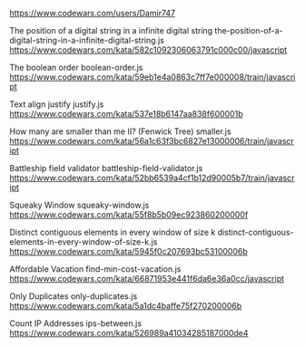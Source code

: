 https://www.codewars.com/users/Damir747

The position of a digital string in a infinite digital string
the-position-of-a-digital-string-in-a-infinite-digital-string.js
https://www.codewars.com/kata/582c1092306063791c000c00/javascript

The boolean order
boolean-order.js
https://www.codewars.com/kata/59eb1e4a0863c7ff7e000008/train/javascript

Text align justify
justify.js
https://www.codewars.com/kata/537e18b6147aa838f600001b

How many are smaller than me II? (Fenwick Tree)
smaller.js
https://www.codewars.com/kata/56a1c63f3bc6827e13000006/train/javascript

Battleship field validator
battleship-field-validator.js
https://www.codewars.com/kata/52bb6539a4cf1b12d90005b7/train/javascript

Squeaky Window
squeaky-window.js
https://www.codewars.com/kata/55f8b5b09ec923860200000f

Distinct contiguous elements in every window of size k
distinct-contiguous-elements-in-every-window-of-size-k.js
https://www.codewars.com/kata/5945f0c207693bc53100006b

Affordable Vacation
find-min-cost-vacation.js
https://www.codewars.com/kata/66871953e441f6da6e36a0cc/javascript

Only Duplicates
only-duplicates.js
https://www.codewars.com/kata/5a1dc4baffe75f270200006b

Count IP Addresses
ips-between.js
https://www.codewars.com/kata/526989a41034285187000de4
